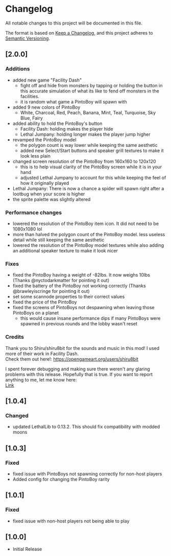 # Changelog

All notable changes to this project will be documented in this file.

The format is based on [Keep a Changelog](https://keepachangelog.com/en/1.0.0/),
and this project adheres to [Semantic Versioning](https://semver.org/spec/v2.0.0.html).

## [2.0.0]

### Additions
- added new game "Facility Dash"
    - fight off and hide from monsters by tapping or holding the button in this accurate simulation of what its like to fend off monsters in the facilities.
    - it is random what game a PintoBoy will spawn with
- added 9 new colors of PintoBoy
    - White, Charcoal, Red, Peach, Banana, Mint, Teal, Turquoise, Sky Blue, Fairy
- added ability to hold the PintoBoy's button
    - Facility Dash: holding makes the player hide
    - Lethal Jumpany: holding longer makes the player jump higher
- revamped the PintoBoy model
    - the polygon count is way lower while keeping the same aesthetic
    - added new Select/Start buttons and speaker grill textures to make it look less plain
- changed screen resolution of the PintoBoy from 160x160 to 120x120
    - this is to help visual clarity of the PintoBoy screen while it is in your hand
    - adjusted Lethal Jumpany to account for this while keeping the feel of how it originally played
- Lethal Jumpany: There is now a chance a spider will spawn right after a lootbug when your score is higher
- the sprite palette was slightly altered

### Performance changes
- lowered the resolution of the PintoBoy item icon. It did not need to be 1080x1080 lol
- more than halved the polygon count of the PintoBoy model. less useless detail while still keeping the same aesthetic
- lowered the resolution of the PintoBoy model textures while also adding an additional speaker texture to make it look nicer

### Fixes
- fixed the PintoBoy having a weight of -82lbs. It now weighs 10lbs (Thanks @nyctodarkmatter for pointing it out)
- fixed the battery of the PintoBoy not working correctly (Thanks @brawleyiscringe for pointing it out)
- set some scannode properties to their correct values
- fixed the price of the PintoBoy
- fixed the screens of PintoBoys not despawning when leaving those PintoBoys on a planet
    - this would cause insane performance dips if many PintoBoys were spawned in previous rounds and the lobby wasn't reset

### Credits
Thank you to Shiru/shiru8bit for the sounds and music in this mod! I used more of their work in Facility Dash. <br>
Check them out here!: https://opengameart.org/users/shiru8bit

I spent forever debugging and making sure there weren't any glaring problems with this release. Hopefully that is true. If you want to report anything to me, let me know here: 
<br>[Link](https://discord.com/channels/1168655651455639582/1187518133066551326)

## [1.0.4]

### Changed
- updated LethalLib to 0.13.2. This should fix compatibility with modded moons

## [1.0.3]

### Fixed
- fixed issue with PintoBoys not spawning correctly for non-host players
- Added config for changing the PintoBoy rarity

## [1.0.1]

### Fixed
- fixed issue with non-host players not being able to play

## [1.0.0]
- Initial Release